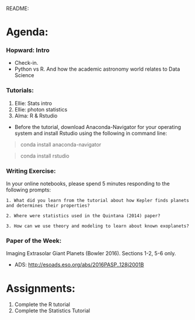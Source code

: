 README:
# Agenda:

### Hopward: Intro
- Check-in.
- Python vs R. And how the academic astronomy world relates to Data Science

    
### Tutorials:
1. Ellie: Stats intro
2. Ellie: photon statistics
3. Alma: R & Rstudio 
- Before the tutorial, download Anaconda-Navigator for your operating system and install Rstudio using the following in command line:
> conda install anaconda-navigator

> conda install rstudio

### Writing Exercise: 
In your online notebooks, please spend 5 minutes responding to the following prompts:

    1. What did you learn from the tutorial about how Kepler finds planets and determines their properties?
    
    2. Where were statistics used in the Quintana (2014) paper?
    
    3. How can we use theory and modeling to learn about known exoplanets?


### Paper of the Week:
Imaging Extrasolar Giant Planets (Bowler 2016). Sections 1-2, 5-6 only.
 * ADS: http://esoads.eso.org/abs/2016PASP..128j2001B


# Assignments:

1. Complete the R tutorial
2. Complete the Statistics Tutorial
